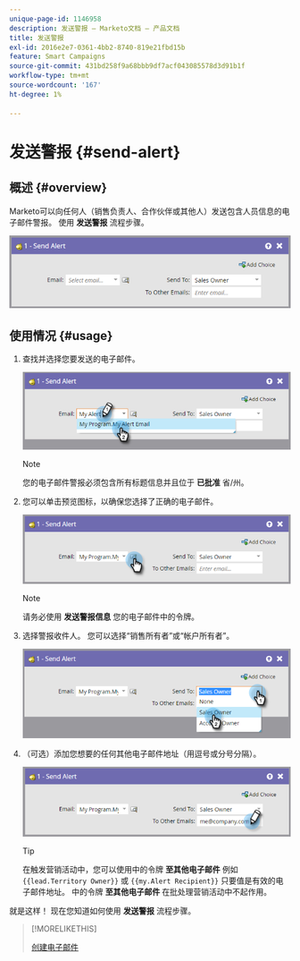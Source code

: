 ```yaml
---
unique-page-id: 1146958
description: 发送警报 — Marketo文档 — 产品文档
title: 发送警报
exl-id: 2016e2e7-0361-4bb2-8740-819e21fbd15b
feature: Smart Campaigns
source-git-commit: 431bd258f9a68bbb9df7acf043085578d3d91b1f
workflow-type: tm+mt
source-wordcount: '167'
ht-degree: 1%

---
```


# 发送警报 {#send-alert}

## 概述 {#overview}

Marketo可以向任何人（销售负责人、合作伙伴或其他人）发送包含人员信息的电子邮件警报。 使用 **发送警报** 流程步骤。

![](assets/one-1.png)

## 使用情况 {#usage}

1. 查找并选择您要发送的电子邮件。

   ![](assets/two-1.png)

   >[!NOTE]
   >
   >您的电子邮件警报必须包含所有标题信息并且位于 **已批准** 省/州。

1. 您可以单击预览图标，以确保您选择了正确的电子邮件。

   ![](assets/three-1.png)

   >[!NOTE]
   >
   >请务必使用 **发送警报信息** 您的电子邮件中的令牌。

1. 选择警报收件人。 您可以选择“销售所有者”或“帐户所有者”。

   ![](assets/four-2.png)

1. （可选）添加您想要的任何其他电子邮件地址（用逗号或分号分隔）。

   ![](assets/five.png)

   >[!TIP]
   >
   >在触发营销活动中，您可以使用中的令牌 **至其他电子邮件** 例如 `{{lead.Territory Owner}}` 或 `{{my.Alert Recipient}}` 只要值是有效的电子邮件地址。 中的令牌 **至其他电子邮件** 在批处理营销活动中不起作用。

就是这样！ 现在您知道如何使用 **发送警报** 流程步骤。

>[!MORELIKETHIS]
>
>[创建电子邮件](/help/marketo/product-docs/email-marketing/general/creating-an-email/create-an-email.md)
